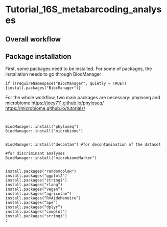# Tutorial_16S_metabarcoding_analyses

## Overall workflow


## Package installation
First, some packages need to be installed.
For some of packages, the installation needs to go through BiocManager
```
if (!requireNamespace("BiocManager", quietly = TRUE)) {install.packages("BiocManager")}
```

For the whole workflow, two main packages are necessary: phyloseq and microbiome
https://joey711.github.io/phyloseq/
https://microbiome.github.io/tutorials/


```


BiocManager::install("phyloseq")
BiocManager::install("microbiome")


BiocManager::install("decontam") #for decontamination of the dataset

#for discriminant analyses
BiocManager::install("microbiomeMarker")


install.packages("randomcoloR")
install.packages("ggplot2")
install.packages("stringi")
install.packages("rlang")
install.packages(“vegan”)
install.packages("agricolae")
install.packages(“RVAideMemoire”)
install.packages(“ape”)
install.packages(“dplyr”)
install.packages("cowplot")
install.packages("stringi")
c
